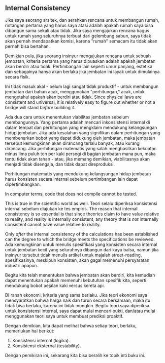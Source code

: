 ## Internal Consistency

Jika saya seorang arsitek, dan serahkan rencana untuk membangun rumah, rintangan pertama yang harus saya atasi adalah apakah rumah saya bisa dibangun sama sekali atau tidak. Jika saya mengajukan rencana bagus untuk rumah yang seluruhnya terbuat dari gelembung sabun, saya tidak akan pernah mendapatkan komisi, karena "rumah" semacam itu tidak akan pernah bisa bertahan.

Demikian pula, jika seorang insinyur mengajukan rencana untuk sebuah jembatan, kriteria pertama yang harus dipuaskan adalah apakah jembatan akan berdiri atau tidak. Pertimbangan lain seperti umur panjang, estetika dan sebagainya hanya akan berlaku jika jembatan ini layak untuk dimulainya secara fisik.

Ini tidak masuk akal - belum lagi sangat tidak produktif - untuk membangun jembatan dari bahan acak, menggunakan "perhitungan," acak, untuk mengetahui apakah akan berdiri atau tidak. Since physical laws are consistent and universal, it is relatively easy to figure out whether or not a bridge will stand *before* building it.

Ada dua cara untuk menentukan viabilitas jembatan sebelum membangunnya. Yang pertama adalah mencari inkonsistensi internal di dalam tempat dan perhitungan yang mengklaim mendukung kelangsungan hidup jembatan. Jika ada kesalahan yang signifikan dalam perhitungan yang membenarkan bobot yang dapat didukung oleh jembatan, maka jembatan tersebut kemungkinan akan dirancang terlalu banyak, atau kurang dirancang. Jika perhitungan matematis yang salah menghasilkan kekuatan minus lima puluh ton per kaki persegi di bagian jembatan mana pun, maka tentu tidak akan tahan - atau, jika memang demikian, viabilitasnya akan menjadi tidak disengaja, dan tidak dapat direproduksi.

Perhitungan matematis yang mendukung kelangsungan hidup jembatan harus konsisten secara internal sebelum pertimbangan lain dapat dipertimbangkan.

In computer terms, code that does not compile cannot be tested.

This is true in the scientific world as well. Teori selalu diperiksa konsistensi internal sebelum diajukan ke tes empiris. The reason that internal consistency is so essential is that since theories claim to have value relative to reality, and reality is internally consistent, any theory that is *not* internally consistent cannot have value relative to reality.

Only *after* the internal consistency of the calculations has been established can the degree to which the bridge meets the specifications be reviewed. Ada kemungkinan untuk menulis spesifikasi yang konsisten secara internal untuk jembatan kecil yang seluruhnya dibangun dari kayu balsa, namun jika insinyur tersebut tidak menulis artikel untuk majalah street-roading, spesifikasinya, meskipun konsisten, akan gagal memenuhi persyaratan industri apapun.

Begitu kita telah menentukan bahwa jembatan akan berdiri, kita kemudian dapat menentukan apakah memenuhi kebutuhan spesifik kita, seperti mendukung bobot pejalan kaki versus kereta api.

Di ranah ekonomi, kriteria yang sama berlaku. Jika teori ekonomi saya mensyaratkan bahwa harga naik dan turun secara bersamaan, maka itu tidak bisa berlaku, karena ini tidak mungkin. Begitu teori saya diperiksa untuk konsistensi internal, saya dapat mulai mencari bukti, dan/atau mulai menggunakan teori saya untuk membuat prediksi proaktif.

Dengan demikian, kita dapat melihat bahwa setiap teori, berlaku, memerlukan hal berikut:

1. Konsistensi internal (logika).
2. Konsistensi eksternal (testability).

Dengan pemikiran ini, sekarang kita bisa beralih ke topik inti buku ini.